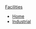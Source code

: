 [Facilities]("Facilities/Facilities.md")
- [Home]("Facilities/Home/00-Home.md")
- [Industrial]("Facilities/Industrial/00-Industrial_Facilities.md")